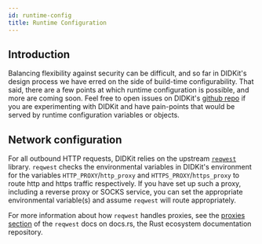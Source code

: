 ```yaml
---
id: runtime-config
title: Runtime Configuration
---
```


## Introduction

Balancing flexibility against security can be difficult, and so far in DIDKit's
design process we have erred on the side of build-time configurability.  That
said, there are a few points at which runtime configuration is possible, and
more are coming soon. Feel free to open issues on DIDKit's [github
repo](https://github.com/spruceid/didkit/issues/) if you are experimenting with
DIDKit and have pain-points that would be served by runtime configuration
variables or objects.

## Network configuration

For all outbound HTTP requests, DIDKit relies on the upstream
[`reqwest`](https://docs.rs/reqwest/0.11.6/reqwest/) library. `reqwest` checks
the environmental variables in DIDKit's environment for the variables
`HTTP_PROXY`/`http_proxy` and `HTTPS_PROXY`/`https_proxy` to route http and
https traffic respectively. If you have set up such a proxy, including a
reverse proxy or SOCKS service, you can set the appropriate environmental
variable(s) and assume `reqwest` will route appropriately.  

For more
information about how `reqwest` handles proxies, see the [proxies
section](https://docs.rs/reqwest/0.11.6/reqwest/#proxies) of the `reqwest` docs
on docs.rs, the Rust ecosystem documentation repository.